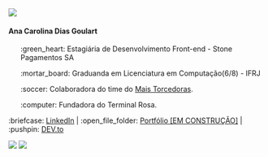 
  <img src="https://gpvc.arturio.dev/printf-ana">
<h4>Ana Carolina Dias Goulart </h4>
<ul>
  <p>:green_heart: Estagiária de Desenvolvimento Front-end - Stone Pagamentos SA</p>
  <p>:mortar_board: Graduanda em Licenciatura em Computação(6/8) - IFRJ </p>
  <p>:soccer: Colaboradora do time do <a href="https://maistorcedoras.com.br/">Mais Torcedoras</a>.</p>
  <p>:computer: Fundadora do Terminal Rosa. </p>
</ul>

<p> :briefcase:  <a href="https://br.linkedin.com/in/ana-carolina-dias-goulart-86b06b173">LinkedIn</a> | :open_file_folder:  <a href="https://anac-dgoulart.netlify.app"> Portfólio [EM CONSTRUÇÃO]</a> | :pushpin: <a href="https://dev.to/print_ana"> DEV.to</a> </p>
  

<div>
  <img src="https://github-readme-stats.vercel.app/api?username=printf-ana&show_icons=true&theme=midnight-purple">

  <img src="https://github-readme-stats.vercel.app/api/top-langs/?username=printf-ana&layout=compact&theme=midnight-purple">

</div>
